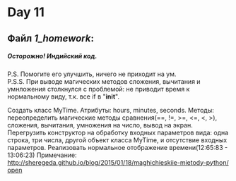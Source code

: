 # Day 11

## Файл _1_homework_:
##### Осторожно! Индийский код. 
P.S. Помогите его улучшить, ничего не приходит на ум. \
P.S.S. При выводе магических методов сложения, вычитания и умнложения столкнулся
с проблемой: не приводит время к нормальному виду, т.к. все if в "__init__". 

Создать класс MyTime. Атрибуты: hours, minutes, seconds. 
Методы: переопределить магические методы сравнения(==, !=, >=, <=, <, >), 
сложения, вычитания, умножения на число, вывод на экран. 
Перегрузить конструктор на обработку входных параметров вида: одна строка, 
три числа, другой объект класса MyTime, и отсутствие входных параметров. 
Реализовать нормальное отображение времени(12:65:83 - 13:06:23)
Примечание: http://sheregeda.github.io/blog/2015/01/18/maghichieskiie-mietody-python/ \
[open](https://github.com/igotbitches/teachmeskills/tree/master/day11/1_homework.py)
